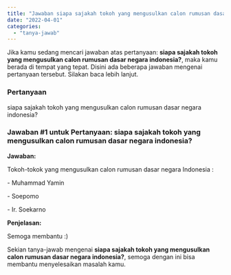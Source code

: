 ```yaml
---
title: "Jawaban siapa sajakah tokoh yang mengusulkan calon rumusan dasar negara indonesia?​"
date: "2022-04-01"
categories: 
  - "tanya-jawab"
---
```


Jika kamu sedang mencari jawaban atas pertanyaan: **siapa sajakah tokoh yang mengusulkan calon rumusan dasar negara indonesia?​**, maka kamu berada di tempat yang tepat. Disini ada beberapa jawaban mengenai pertanyaan tersebut. Silakan baca lebih lanjut.

### Pertanyaan

siapa sajakah tokoh yang mengusulkan calon rumusan dasar negara indonesia?​

### Jawaban #1 untuk Pertanyaan: siapa sajakah tokoh yang mengusulkan calon rumusan dasar negara indonesia?​

**Jawaban:**

Tokoh-tokok yang mengusulkan calon rumusan dasar negara Indonesia :

\- Muhammad Yamin

\- Soepomo

\- Ir. Soekarno

**Penjelasan:**

Semoga membantu :)

Sekian tanya-jawab mengenai **siapa sajakah tokoh yang mengusulkan calon rumusan dasar negara indonesia?​**, semoga dengan ini bisa membantu menyelesaikan masalah kamu.

